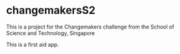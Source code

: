# changemakersS2

This is a project for the Changemakers challenge from the School of Science and Technology, Singapore

This is a first aid app.
